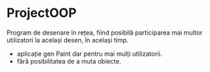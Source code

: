﻿# ProjectOOP

Program de desenare în rețea, fiind posibilă participarea mai multor utilizatori la același desen, în același timp.
- aplicație gen Paint dar pentru mai
mulți utilizatorii.
- fără posibilitatea de a muta obiecte.